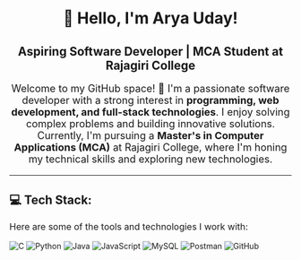 <h1 align="center">👋 Hello, I'm Arya Uday!</h1>

<h2 align="center">Aspiring Software Developer | MCA Student at Rajagiri College</h2>

<p align="center" style="font-size:18px;">
Welcome to my GitHub space! 🚀 I'm a passionate software developer with a strong interest in <strong>programming, web development, and full-stack technologies</strong>. I enjoy solving complex problems and building innovative solutions. Currently, I'm pursuing a <strong>Master's in Computer Applications (MCA)</strong> at Rajagiri College, where I'm honing my technical skills and exploring new technologies.
</p>


---

<h2>💻 Tech Stack:</h2>
<p style="font-size:16px;">Here are some of the tools and technologies I work with:</p>

<p>
  <img src="https://img.shields.io/badge/C-00599C?style=for-the-badge&logo=c&logoColor=white" alt="C" />
  <img src="https://img.shields.io/badge/Python-3776AB?style=for-the-badge&logo=python&logoColor=white" alt="Python" />
  <img src="https://img.shields.io/badge/Java-ED8B00?style=for-the-badge&logo=openjdk&logoColor=white" alt="Java" />
  <img src="https://img.shields.io/badge/JavaScript-F7DF1E?style=for-the-badge&logo=javascript&logoColor=black" alt="JavaScript" />
  <img src="https://img.shields.io/badge/MySQL-4479A1?style=for-the-badge&logo=mysql&logoColor=white" alt="MySQL" />
  <img src="https://img.shields.io/badge/Postman-FF6C37?style=for-the-badge&logo=postman&logoColor=white" alt="Postman" />
  <img src="https://img.shields.io/badge/GitHub-181717?style=for-the-badge&logo=github&logoColor=white" alt="GitHub" />
</p>

